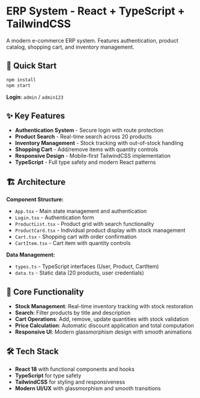 # ERP System - React + TypeScript + TailwindCSS

A modern e-commerce ERP system. Features authentication, product catalog, shopping cart, and inventory management.

## 🚀 Quick Start

```bash
npm install
npm start
```

**Login**: `admin` / `admin123`

## ✨ Key Features

- **Authentication System** - Secure login with route protection
- **Product Search** - Real-time search across 20 products
- **Inventory Management** - Stock tracking with out-of-stock handling
- **Shopping Cart** - Add/remove items with quantity controls
- **Responsive Design** - Mobile-first TailwindCSS implementation
- **TypeScript** - Full type safety and modern React patterns

## 🏗️ Architecture

**Component Structure:**

- `App.tsx` - Main state management and authentication
- `Login.tsx` - Authentication form
- `ProductList.tsx` - Product grid with search functionality
- `ProductCard.tsx` - Individual product display with stock management
- `Cart.tsx` - Shopping cart with order confirmation
- `CartItem.tsx` - Cart item with quantity controls

**Data Management:**

- `types.ts` - TypeScript interfaces (User, Product, CartItem)
- `data.ts` - Static data (20 products, user credentials)

## 🎯 Core Functionality

- **Stock Management**: Real-time inventory tracking with stock restoration
- **Search**: Filter products by title and description
- **Cart Operations**: Add, remove, update quantities with stock validation
- **Price Calculation**: Automatic discount application and total computation
- **Responsive UI**: Modern glassmorphism design with smooth animations

## 🛠️ Tech Stack

- **React 18** with functional components and hooks
- **TypeScript** for type safety
- **TailwindCSS** for styling and responsiveness
- **Modern UI/UX** with glassmorphism and smooth transitions
